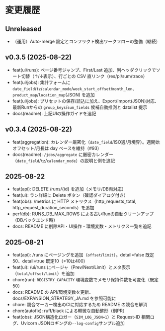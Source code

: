 # 変更履歴

## Unreleased

- （運用）Auto-merge 設定とコンフリクト検出ワークフローの整備（継続）

## v0.3.5 (2025-08-22)

- feat(ui/runs): ページ番号ジャンプ、First/Last 追加、列ヘッダクリックでソート切替（↑/↓表示）、行ごとの CSV 直リンク（res/pl/sum/trace）
- feat(ui/jobs): 集計フォームに `date_field`/`tz`/`calendar_mode`/`week_start_offset`/`month_len`、`product_map`/`location_map`(JSON) を追加
- feat(ui/jobs): プリセットの保存/読込に加え、Export/Import(JSON)対応、最新Runからの `group_keys`/`sum_fields` 候補自動推測と datalist 提示
- docs(readme): 上記UIの操作ガイドを追記

## v0.3.4 (2025-08-22)

- feat(aggregation): カレンダー厳密化（`date_field`/ISO週/月境界）。週開始オフセット/月長は day ベースを維持（#93）
- docs(readme): `/jobs/aggregate` に厳密カレンダー（`date_field`/`tz`/`calendar_mode`）の説明と例を追記

## 2025-08-22

- feat(api): DELETE /runs/{id} を追加（メモリ/DB両対応）
- feat(ui): ラン詳細に Delete ボタン（確認ダイアログ付き）
- feat(obs): /metrics に HTTP メトリクス（http_requests_total, http_request_duration_seconds）を追加
- perf(db): RUNS_DB_MAX_ROWS による古いRunの自動クリーンアップ（DBバックエンド時）
- docs: README に削除API・UI操作・環境変数・メトリクス一覧を追記

## 2025-08-21

- feat(api): /runs にページングを追加（`offset`/`limit`）。detail=false 既定50、detail=true 既定10（>10は400）
- feat(ui): /ui/runs にページャ（Prev/Next/Limit）とメタ表示（`total/offset/limit`）を追加
- chore(run): `REGISTRY_CAPACITY` 環境変数でメモリ保持件数を可変化（既定50）
- docs: README の API/環境変数を更新、docs/EXPANSION_STRATEGY_JA.md を参照可能に
- chore: 競合マーカー検出のCIに対応するため README の競合を解消
- chore(autofix): ruff/black による軽微な自動整形（別PR）
 - feat(obs): JSON構造化ロガー（`SIM_LOG_JSON=1`）と Request-ID 相関ログ、Uvicorn JSONロギングの`--log-config`サンプル追加
